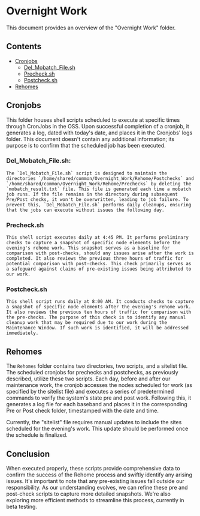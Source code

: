 # Overnight Work

This document provides an overview of the "Overnight Work" folder.

## Contents

- [Cronjobs](./File1.md)
  - [Del_Mobatch_File.sh](./Cronjobs/Del_Mobatch_File.sh)
  - [Precheck.sh](./Cronjobs/Postcheck.sh)
  - [Postcheck.sh](./Cronjobs/Precheck.sh)
- [Rehomes](./File2.md)


## Cronjobs

This folder houses shell scripts scheduled to execute at specific times through CronJobs in the OSS. Upon successful completion of a cronjob, it generates a log, dated with today's date, and places it in the Cronjobs' logs folder. This document doesn't contain any additional information; its purpose is to confirm that the scheduled job has been executed. 

### Del_Mobatch_File.sh: 
    The `Del_Mobatch_File.sh` script is designed to maintain the directories `/home/shared/common/Overnight_Work/Rehome/Postchecks` and `/home/shared/common/Overnight_Work/Rehome/Prechecks` by deleting the `mobatch_result.txt` file. This file is generated each time a mobatch job runs. If the file remains in the directory during subsequent Pre/Post checks, it won't be overwritten, leading to job failure. To prevent this, `Del_Mobatch_File.sh` performs daily cleanups, ensuring that the jobs can execute without issues the following day.
### Precheck.sh
    This shell script executes daily at 4:45 PM. It performs preliminary checks to capture a snapshot of specific node elements before the evening's rehome work. This snapshot serves as a baseline for comparison with post-checks, should any issues arise after the work is completed. It also reviews the previous three hours of traffic for potential comparison with post-checks. This check primarily serves as a safeguard against claims of pre-existing issues being attributed to our work.

### Postcheck.sh
    This shell script runs daily at 8:00 AM. It conducts checks to capture a snapshot of specific node elements after the evening's rehome work. It also reviews the previous ten hours of traffic for comparison with the pre-checks. The purpose of this check is to identify any manual cleanup work that may be required due to our work during the Maintenance Window. If such work is identified, it will be addressed immediately.


## Rehomes

The `Rehomes` folder contains two directories, two scripts, and a sitelist file. The scheduled cronjobs for prechecks and postchecks, as previously described, utilize these two scripts. Each day, before and after our maintenance work, the cronjob accesses the nodes scheduled for work (as specified by the sitelist file) and executes a series of predetermined commands to verify the system's state pre and post work. Following this, it generates a log file for each baseband and places it in the corresponding Pre or Post check folder, timestamped with the date and time.

Currently, the "sitelist" file requires manual updates to include the sites scheduled for the evening's work. This update should be performed once the schedule is finalized.


## Conclusion

When executed properly, these scripts provide comprehensive data to confirm the success of the Rehome process and swiftly identify any arising issues. It's important to note that any pre-existing issues fall outside our responsibility. As our understanding evolves, we can refine these pre and post-check scripts to capture more detailed snapshots. We're also exploring more efficient methods to streamline this process, currently in beta testing.